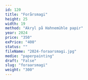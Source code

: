 ```yaml
---
id: 120
title: "Forårsmagi"
height: 25
width: 19
method: "Akryl på Hahnemühle papir"
year: 2024
price: "350"
exPrice: "400"
status: ""
fileName: "2024-foraarsmagi.jpg"
medie: "paperpainting"
draft: "False"
slug: "foraarsmagi"
weight: "300"
---
```


